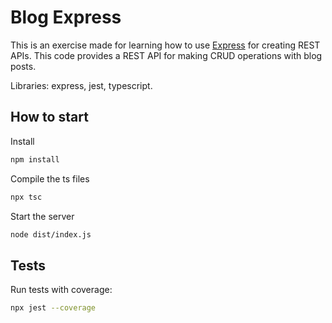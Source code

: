 # Blog Express

This is an exercise made for learning how to use [Express](https://expressjs.com/) for creating REST APIs.
This code provides a REST API for making CRUD operations with blog posts.

Libraries: express, jest, typescript.

## How to start

Install

```bash
npm install
```

Compile the ts files

```bash
npx tsc
```

Start the server

```bash
node dist/index.js
```

## Tests

Run tests with coverage:

```bash
npx jest --coverage
```
